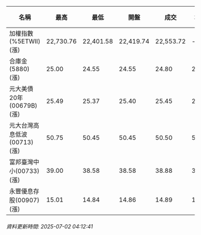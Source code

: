 | 名稱 | 最高 | 最低 | 開盤 | 成交 | 均價 | 成交金額(億) | 昨收 | 漲跌幅 | 漲跌 | 總量 | 昨量 | 振幅 |
| -------- | -------- | -------- | -------- |-------- | -------- | -------- |-------- |-------- |-------- | -------- | -------- |-------- |
|加權指數(%5ETWII) (漲)|22,730.76|22,401.58|22,419.74|22,553.72|-|4,042.45|22,256.02|1.34%|297.70|6,324,478|0|1.48%|
|合庫金(5880) (漲)|25.00|24.55|24.55|24.80|24.84|3.74|24.75|0.20%|0.05|15,070|14,719|1.82%|
|元大美債20年(00679B) (漲)|25.49|25.37|25.40|25.45|25.43|12.62|25.05|1.60%|0.40|49,610|43,994|0.48%|
|元大台灣高息低波(00713) (漲)|50.75|50.45|50.45|50.50|50.58|3.85|50.25|0.50%|0.25|7,617|7,894|0.60%|
|富邦臺灣中小(00733) (漲)|39.00|38.58|38.58|38.88|38.90|0.547|38.58|0.78%|0.30|1,407|647|1.09%|
|永豐優息存股(00907) (漲)|15.01|14.84|14.86|14.89|14.92|0.325|14.80|0.61%|0.09|2,179|646|1.15%|
###### 資料更新時間: 2025-07-02 04:12:41